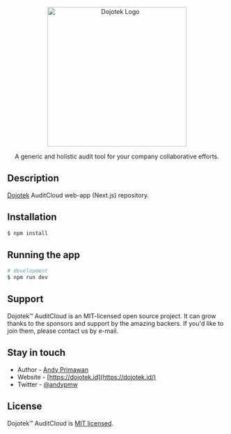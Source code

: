 <p align="center">
  <a href="http://dojotek.id/" target="blank"><img src="https://dojotek.id/content/images/size/w600/2020/04/dojotek-id-logo.png" width="320" alt="Dojotek Logo" /></a>
</p>

  <p align="center">A generic and holistic audit tool for your company collaborative efforts.</p>

## Description

[Dojotek](https://dojotek.id) AuditCloud web-app (Next.js) repository.

## Installation

```bash
$ npm install
```

## Running the app

```bash
# development
$ npm run dev
```

## Support

Dojotek™ AuditCloud is an MIT-licensed open source project. It can grow thanks to the sponsors and support by the amazing backers. If you'd like to join them, please contact us by e-mail.

## Stay in touch

- Author - [Andy Primawan](https://www.linkedin.com/in/andy-primawan/)
- Website - [https://dojotek.id](https://dojotek.id/)
- Twitter - [@andypmw](https://twitter.com/andypmw)

## License

Dojotek™ AuditCloud is [MIT licensed](LICENSE).
